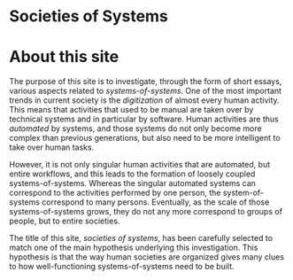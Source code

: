 # Societies of Systems

About this site
===============

The purpose of this site is to investigate, through the form of short essays, various aspects related to _systems-of-systems_. One of the most important trends in current society is the _digitization_ of almost every human activity. This means that activities that used to be manual are taken over by technical systems and in particular by software. Human activities are thus _automated_ by systems, and those systems do not only become more complex than previous generations, but also need to be more intelligent to take over human tasks.

However, it is not only singular human activities that are automated, but entire workflows, and this leads to the formation of loosely coupled systems-of-systems. Whereas the singular automated systems can correspond to the activities performed by one person, the system-of-systems correspond to many persons. Eventually, as the scale of those systems-of-systems grows, they do not any more correspond to groups of people, but to entire societies.

The title of this site, _societies of systems_, has been carefully selected to match one of the main hypothesis underlying this investigation. This hypothesis is that the way human societies are organized gives many clues to how well-functioning systems-of-systems need to be built.